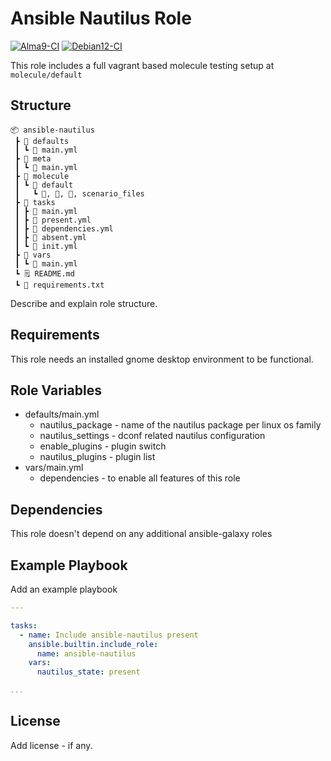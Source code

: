 # Ansible Nautilus Role

[![Alma9-CI](https://github.com/philnewm/ansible-nautilus/actions/workflows/alma9-ci.yml/badge.svg)](https://github.com/philnewm/ansible-nautilus/actions/workflows/alma9-ci.yml)  [![Debian12-CI](https://github.com/philnewm/ansible-nautilus/actions/workflows/debian12-ci.yml/badge.svg)](https://github.com/philnewm/ansible-nautilus/actions/workflows/debian12-ci.yml)

This role includes a full vagrant based molecule testing setup at `molecule/default`

## Structure

```code
📦 ansible-nautilus
 ┣ 📂 defaults
 ┃ ┗ 📜 main.yml
 ┣ 📂 meta
 ┃ ┗ 📜 main.yml
 ┣ 📂 molecule
 ┃ ┗ 📂 default
 ┃   ┗ 📜, 📜, 📜, scenario_files
 ┣ 📂 tasks
 ┃ ┣ 📜 main.yml
 ┃ ┣ 📜 present.yml
 ┃ ┣ 📜 dependencies.yml
 ┃ ┣ 📜 absent.yml
 ┃ ┗ 📜 init.yml
 ┣ 📂 vars
 ┃ ┗ 📜 main.yml
 ┗ 🗒️ README.md
 ┗ 📓 requirements.txt

```

Describe and explain role structure.

## Requirements

This role needs an installed gnome desktop environment to be functional.

## Role Variables

* defaults/main.yml
  * nautilus_package - name of the nautilus package per linux os family
  * nautilus_settings - dconf related nautilus configuration
  * enable_plugins - plugin switch
  * nautilus_plugins - plugin list
* vars/main.yml
  * dependencies - to enable all features of this role

## Dependencies

This role doesn't depend on any additional ansible-galaxy roles

## Example Playbook

Add an example playbook

```yaml
---

tasks:
  - name: Include ansible-nautilus present
    ansible.builtin.include_role:
      name: ansible-nautilus
    vars:
      nautilus_state: present

...
```

## License

Add license - if any.
